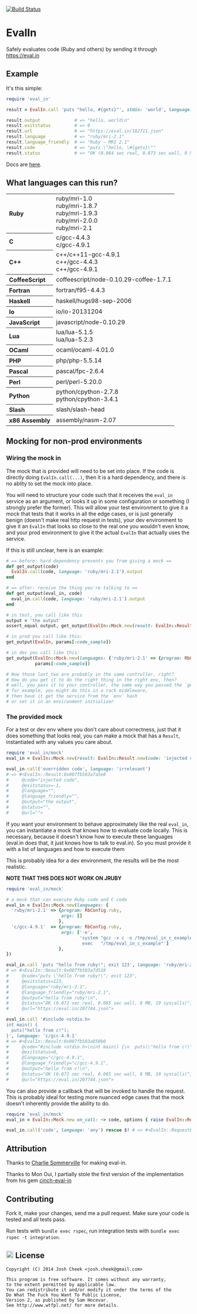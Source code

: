 [![Build Status](https://secure.travis-ci.org/JoshCheek/eval_in.png?branch=master)](http://travis-ci.org/JoshCheek/eval_in)

EvalIn
======

Safely evaluates code (Ruby and others) by sending it through https://eval.in

Example
-------

It's this simple:

```ruby
require 'eval_in'

result = EvalIn.call 'puts "hello, #{gets}"', stdin: 'world', language: "ruby/mri-2.1"

result.output             # => "hello, world\n"
result.exitstatus         # => 0
result.url                # => "https://eval.in/182711.json"
result.language           # => "ruby/mri-2.1"
result.language_friendly  # => "Ruby — MRI 2.1"
result.code               # => "puts \"hello, \#{gets}\""
result.status             # => "OK (0.064 sec real, 0.073 sec wall, 9 MB, 21 syscalls)"
```

Docs are [here](http://rdoc.info/gems/eval_in/frames/EvalIn).

What languages can this run?
----------------------------

<table>
  <tr>
    <th align="left">Ruby</th>
    </td>
    <td>
      ruby/mri-1.0<br />
      ruby/mri-1.8.7<br />
      ruby/mri-1.9.3<br />
      ruby/mri-2.0.0<br />
      ruby/mri-2.1<br />
    </td>
  </tr>
  <tr>
    <th align="left">C</th>
    </td>
    <td>
      c/gcc-4.4.3<br />
      c/gcc-4.9.1<br />
    </td>
  </tr>
  <tr>
    <th align="left">C++</th>
    </td>
    <td>
      c++/c++11-gcc-4.9.1<br />
      c++/gcc-4.4.3<br />
      c++/gcc-4.9.1<br />
    </td>
  </tr>
  <tr>
    <th align="left">CoffeeScript</th>
    </td>
    <td>
      coffeescript/node-0.10.29-coffee-1.7.1<br />
    </td>
  </tr>
  <tr>
    <th align="left">Fortran</th>
    </td>
    <td>
      fortran/f95-4.4.3<br />
    </td>
  </tr>
  <tr>
    <th align="left">Haskell</th>
    </td>
    <td>
      haskell/hugs98-sep-2006<br />
    </td>
  </tr>
  <tr>
    <th align="left">Io</th>
    </td>
    <td>
      io/io-20131204<br />
    </td>
  </tr>
  <tr>
    <th align="left">JavaScript</th>
    </td>
    <td>
      javascript/node-0.10.29<br />
    </td>
  </tr>
  <tr>
    <th align="left">Lua</th>
    </td>
    <td>
      lua/lua-5.1.5<br />
      lua/lua-5.2.3<br />
    </td>
  </tr>
  <tr>
    <th align="left">OCaml</th>
    </td>
    <td>
      ocaml/ocaml-4.01.0<br />
    </td>
  </tr>
  <tr>
    <th align="left">PHP</th>
    </td>
    <td>
      php/php-5.5.14<br />
    </td>
  </tr>
  <tr>
    <th align="left">Pascal</th>
    </td>
    <td>
      pascal/fpc-2.6.4<br />
    </td>
  </tr>
  <tr>
    <th align="left">Perl</th>
    </td>
    <td>
      perl/perl-5.20.0<br />
    </td>
  </tr>
  <tr>
    <th align="left">Python</th>
    </td>
    <td>
      python/cpython-2.7.8<br />
      python/cpython-3.4.1<br />
    </td>
  </tr>
  <tr>
    <th align="left">Slash</th>
    </td>
    <td>
      slash/slash-head<br />
    </td>
  </tr>
  <tr>
    <th align="left">x86 Assembly</th>
    </td>
    <td>
      assembly/nasm-2.07<br />
    </td>
  </tr>
</table>


Mocking for non-prod environments
---------------------------------

### Wiring the mock in

The mock that is provided will need to be set into place.
If the code is directly doing `EvalIn.call(...)`, then it is
a hard dependency, and there is no ablity to set the mock into place.

You will need to structure your code such that it receives the `eval_in`
service as an argument, or looks it up in some configuration or something
(I strongly prefer the former).
This will allow your test environment to give it a mock that tests that it
works in all the edge cases, or is just generally benign (doesn't make real http request in tests),
your dev environment to give it an `EvalIn` that looks so close to the real one you wouldn't even know,
and your prod environment to give it the actual `EvalIn` that actually uses the service.

If this is still unclear, here is an example:

```ruby
# == before: hard dependency prevents you from giving a mock ==
def get_output(code)
  EvalIn.call(code, language: 'ruby/mri-2.1').output
end

# == after: receive the thing you're talking to ==
def get_output(eval_in, code)
  eval_in.call(code, language: 'ruby/mri-2.1').output
end

# in test, you call like this
output = 'the output'
assert_equal output, get_output(EvalIn::Mock.new(result: EvalIn::Result.new(output: output)), 'some code')

# in prod you call like this:
get_output(EvalIn, params[:code_sample])

# in dev you call like this:
get_output(EvalIn::Mock.new(languages: {'ruby/mri-2.1' => {program: RbConfig.ruby, args: []}}),
           params[:code_sample])

# Now those last_two are probably in the same controller, right?
# How do you get it to do the right thing in the right env, then?
# well, you pass it to your controller, the same way you passed the `get_output`
# for example, you might do this in a rack middleware,
# then have it get the service from the `env` hash
# or set it in an environment initializer
```

### The provided mock

For a test or dev env where you don't care about correctness,
just that it does something that looks real,
you can make a mock that has a `Result`,
instantiated with any values you care about.

```ruby
require 'eval_in/mock'
eval_in = EvalIn::Mock.new(result: EvalIn::Result.new(code: 'injected code', output: 'the output')) 

eval_in.call('overridden code', language: 'irrelevant')
# => #<EvalIn::Result:0x007fb503a7a5e8
#     @code="injected code",
#     @exitstatus=-1,
#     @language="",
#     @language_friendly="",
#     @output="the output",
#     @status="",
#     @url="">
```

If you want your environment to behave approximately like the real `eval_in`,
you can instantiate a mock that knows how to evaluate code locally.
This is necessary, because it doesn't know how to execute these languages
(eval.in does that, it just knows how to talk to eval.in).
So you must provide it with a list of languages and how to execute them

This is probably idea for a dev environment, the results will be the most realistic.

**NOTE THAT THIS DOES NOT WORK ON JRUBY**

```ruby
require 'eval_in/mock'

# a mock that can execute Ruby code and C code
eval_in = EvalIn::Mock.new(languages: {
  'ruby/mri-2.1' => {program: RbConfig.ruby,
                     args: []
                    },
  'c/gcc-4.9.1'  => {program: RbConfig.ruby,
                     args: ['-e',
                            'system "gcc -x c -o /tmp/eval_in_c_example #{ARGV.first}"
                             exec   "/tmp/eval_in_c_example"']
                    },
})

eval_in.call 'puts "hello from ruby!"; exit 123', language: 'ruby/mri-2.1'
# => #<EvalIn::Result:0x007fb503a7d518
#     @code="puts \"hello from ruby!\"; exit 123",
#     @exitstatus=123,
#     @language="ruby/mri-2.1",
#     @language_friendly="ruby/mri-2.1",
#     @output="hello from ruby!\n",
#     @status="OK (0.072 sec real, 0.085 sec wall, 8 MB, 19 syscalls)",
#     @url="https://eval.in/207744.json">

eval_in.call '#include <stdio.h>
int main() {
  puts("hello from c!");
}', language: 'c/gcc-4.9.1'
# => #<EvalIn::Result:0x007fb503a850b0
#     @code="#include <stdio.h>\nint main() {\n  puts(\"hello from c!\");\n}",
#     @exitstatus=0,
#     @language="c/gcc-4.9.1",
#     @language_friendly="c/gcc-4.9.1",
#     @output="hello from c!\n",
#     @status="OK (0.072 sec real, 0.085 sec wall, 8 MB, 19 syscalls)",
#     @url="https://eval.in/207744.json">
```

You can also provide a callback that will be invoked to handle the request.
This is probably ideal for testing more nuanced edge cases that the mock
doesn't inherently provide the ability to do.

```ruby
require 'eval_in/mock'
eval_in = EvalIn::Mock.new on_call: -> code, options { raise EvalIn::RequestError, 'does my code do the right thing in the event of an exception?' }

eval_in.call('code', language: 'any') rescue $! # => #<EvalIn::RequestError: does my code do the right thing in the event of an exception?>
```

Attribution
-----------

Thanks to [Charlie Sommerville](https://twitter.com/charliesome) for making eval-in.

Thanks to Mon Oui, I partially stole the first version of the implementation from his gem [cinch-eval-in](http://rubygems.org/gems/cinch-eval-in)


Contributing
------------

Fork it, make your changes, send me a pull request.
Make sure your code is tested and all tests pass.

Run tests with `bundle exec rspec`, run integration tests with `bundle exec rspec -t integration`.


<a href="http://www.wtfpl.net/"><img src="http://www.wtfpl.net/wp-content/uploads/2012/12/wtfpl.svg" height="20" alt="WTFPL" /></a> License
-------


    Copyright (C) 2014 Josh Cheek <josh.cheek@gmail.com>

    This program is free software. It comes without any warranty,
    to the extent permitted by applicable law.
    You can redistribute it and/or modify it under the terms of the
    Do What The Fuck You Want To Public License,
    Version 2, as published by Sam Hocevar.
    See http://www.wtfpl.net/ for more details.
